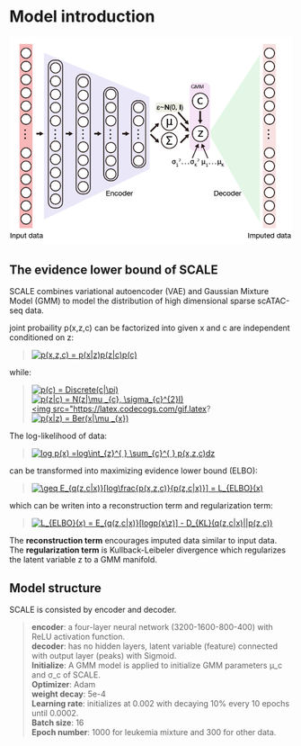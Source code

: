 # Model introduction

![model_introduction](png/model_introduction.png)

## The evidence lower bound of SCALE
SCALE combines variational autoencoder (VAE) and Gaussian Mixture Model (GMM) to model the distribution of high dimensional sparse scATAC-seq data. 

joint probaility p(x,z,c) can be factorized into given x and c are independent conditioned on z:
> <a href="https://www.codecogs.com/eqnedit.php?latex=p(x,z,c)&space;=&space;p(x|z)p(z|c)p(c)" target="_blank"><img src="https://latex.codecogs.com/gif.latex?p(x,z,c)&space;=&space;p(x|z)p(z|c)p(c)" title="p(x,z,c) = p(x|z)p(z|c)p(c)" /></a>  

while:  
> <a href="https://www.codecogs.com/eqnedit.php?latex=p(c)&space;=&space;Discrete(c|\pi)" target="_blank"><img src="https://latex.codecogs.com/gif.latex?p(c)&space;=&space;Discrete(c|\pi)" title="p(c) = Discrete(c|\pi)" /></a>  
> <a href="https://www.codecogs.com/eqnedit.php?latex=p(z|c)&space;=&space;N(z|\mu&space;_{c},&space;\sigma_{c}^{2}I)" target="_blank"><img src="https://latex.codecogs.com/gif.latex?p(z|c)&space;=&space;N(z|\mu&space;_{c},&space;\sigma_{c}^{2}I)" title="p(z|c) = N(z|\mu _{c}, \sigma_{c}^{2}I)" /></a>  
> <a href="https://www.codecogs.com/eqnedit.php?latex=p(x|z)&space;=&space;N(x|\mu&space;_{x},&space;\sigma_{x}^{2}I)" target="_blank"><img src="https://latex.codecogs.com/gif.latex?
> <a href="https://www.codecogs.com/eqnedit.php?latex=p(x|z)&space;=&space;Ber(x|\mu&space;_{x})" target="_blank"><img src="https://latex.codecogs.com/gif.latex?p(x|z)&space;=&space;Ber(x|\mu&space;_{x})" title="p(x|z) = Ber(x|\mu _{x})" /></a>
  
The log-likelihood of data:  
> <a href="https://www.codecogs.com/eqnedit.php?latex=log&space;p(x)&space;=log\int_{z}^{&space;}&space;\sum_{c}^{&space;}&space;p(x,z,c)dz" target="_blank"><img src="https://latex.codecogs.com/gif.latex?log&space;p(x)&space;=log\int_{z}^{&space;}&space;\sum_{c}^{&space;}&space;p(x,z,c)dz" title="log p(x) =log\int_{z}^{ } \sum_{c}^{ } p(x,z,c)dz" /></a>  

can be transformed into maximizing evidence lower bound (ELBO):  
> <a href="https://www.codecogs.com/eqnedit.php?latex=\geq&space;E_{q(z,c|x)}[log\frac{p(x,z,c)}{p(z,c|x)}]&space;=&space;L_{ELBO}(x)" target="_blank"><img src="https://latex.codecogs.com/gif.latex?\geq&space;E_{q(z,c|x)}[log\frac{p(x,z,c)}{p(z,c|x)}]&space;=&space;L_{ELBO}(x)" title="\geq E_{q(z,c|x)}[log\frac{p(x,z,c)}{p(z,c|x)}] = L_{ELBO}(x)" /></a>  

which can be writen into a reconstruction term and regularization term:  
> <a href="https://www.codecogs.com/eqnedit.php?latex=L_{ELBO}(x)&space;=&space;E_{q(z,c|x)}[logp(x\z)]&space;-&space;D_{KL}(q(z,c|x)||p(z,c))" target="_blank"><img src="https://latex.codecogs.com/gif.latex?L_{ELBO}(x)&space;=&space;E_{q(z,c|x)}[logp(x\z)]&space;-&space;D_{KL}(q(z,c|x)||p(z,c))" title="L_{ELBO}(x) = E_{q(z,c|x)}[logp(x\z)] - D_{KL}(q(z,c|x)||p(z,c))" /></a>  

The **reconstruction term** encourages imputed data similar to input data.  
The **regularization term** is Kullback-Leibeler divergence which regularizes the latent variable z to a GMM manifold.

## Model structure
SCALE is consisted by encoder and decoder.     
> **encoder**: a four-layer neural network (3200-1600-800-400) with ReLU activation function.    
> **decoder**: has no hidden layers, latent variable (feature) connected with output layer (peaks) with Sigmoid.   
**Initialize**: A GMM model is applied to initialize GMM parameters μ_c and σ_c of SCALE.   
**Optimizer**: Adam   
**weight decay**: 5e-4   
**Learning rate**: initializes at 0.002 with decaying 10% every 10 epochs until 0.0002.   
**Batch size**: 16    
**Epoch number**: 1000 for leukemia mixture and 300 for other data.  
